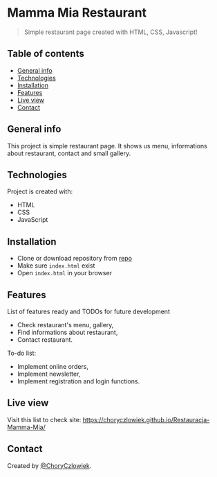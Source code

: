 # Mamma Mia Restaurant
> Simple restaurant page created with HTML, CSS, Javascript!

## Table of contents
* [General info](#general-info)
* [Technologies](#technologies)
* [Installation](#installation)
* [Features](#features)
* [Live view](#live-view)
* [Contact](#contact)

## General info
This project is simple restaurant page. It shows us menu, informations about restaurant, contact and small gallery.

## Technologies
Project is created with:

* HTML
* CSS
* JavaScript

## Installation

* Clone or download repository from [repo](https://github.com/ChoryCzlowiek/Restauracja-Mamma-Mia.git)
* Make sure ```index.html``` exist
* Open ```index.html``` in your browser

## Features
List of features ready and TODOs for future development
* Check restaurant's menu, gallery,
* Find informations about restaurant,
* Contact restaurant.

To-do list:
* Implement online orders,
* Implement newsletter,
* Implement registration and login functions.

## Live view
Visit this list to check site: https://choryczlowiek.github.io/Restauracja-Mamma-Mia/

## Contact
Created by [@ChoryCzlowiek](https://github.com/ChoryCzlowiek).

